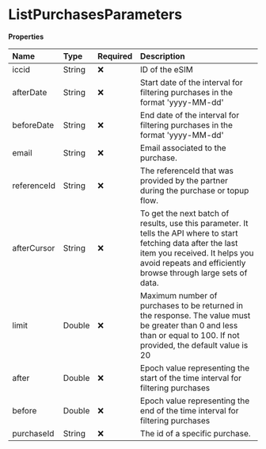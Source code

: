 # ListPurchasesParameters

**Properties**

| Name        | Type   | Required | Description                                                                                                                                                                                                         |
| :---------- | :----- | :------- | :------------------------------------------------------------------------------------------------------------------------------------------------------------------------------------------------------------------ |
| iccid       | String | ❌       | ID of the eSIM                                                                                                                                                                                                      |
| afterDate   | String | ❌       | Start date of the interval for filtering purchases in the format 'yyyy-MM-dd'                                                                                                                                       |
| beforeDate  | String | ❌       | End date of the interval for filtering purchases in the format 'yyyy-MM-dd'                                                                                                                                         |
| email       | String | ❌       | Email associated to the purchase.                                                                                                                                                                                   |
| referenceId | String | ❌       | The referenceId that was provided by the partner during the purchase or topup flow.                                                                                                                                 |
| afterCursor | String | ❌       | To get the next batch of results, use this parameter. It tells the API where to start fetching data after the last item you received. It helps you avoid repeats and efficiently browse through large sets of data. |
| limit       | Double | ❌       | Maximum number of purchases to be returned in the response. The value must be greater than 0 and less than or equal to 100. If not provided, the default value is 20                                                |
| after       | Double | ❌       | Epoch value representing the start of the time interval for filtering purchases                                                                                                                                     |
| before      | Double | ❌       | Epoch value representing the end of the time interval for filtering purchases                                                                                                                                       |
| purchaseId  | String | ❌       | The id of a specific purchase.                                                                                                                                                                                      |
